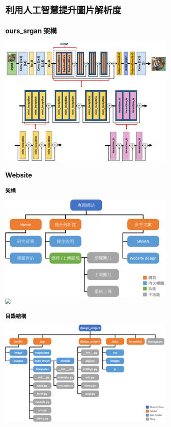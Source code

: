 # 利用人工智慧提升圖片解析度
## ours_srgan 架構
![image](image/G.jpg)
## Website
### 架構
![image](image/網頁架構圖.png)
<img src="images/網頁架構圖.png" width="50%"/>
### 目錄結構
![image](image/django_文件夾結構.png)
